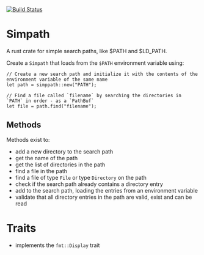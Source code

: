 [![Build Status](https://travis-ci.org/andrewdavidmackenzie/simpath.svg?branch=master)](https://travis-ci.org/andrewdavidmackenzie/simpath)

# Simpath
A rust crate for simple search paths, like $PATH and $LD_PATH.

Create a `Simpath` that loads from the `$PATH` environment variable using:

```
// Create a new search path and initialize it with the contents of the environment variable of the same name
let path = simppath::new("PATH");

// Find a file called `filename` by searching the directories in `PATH` in order - as a `PathBuf`
let file = path.find("filename");
```

## Methods
Methods exist to:
* add a new directory to the search path
* get the name of the path 
* get the list of directories in the path
* find a file in the path
* find a file of type `File` or type `Directory` on the path
* check if the search path already contains a directory entry
* add to the search path, loading the entries from an environment variable
* validate that all directory entries in the path are valid, exist and can be read

# Traits
* implements the `fmt::Display` trait